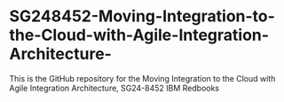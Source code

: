 # SG248452-Moving-Integration-to-the-Cloud-with-Agile-Integration-Architecture-
This is the GitHub repository for the Moving Integration to the Cloud with Agile Integration Architecture, SG24-8452 IBM Redbooks
